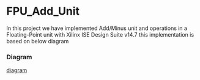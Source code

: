 # FPU_Add_Unit
In this project we have implemented Add/Minus unit and operations in a Floating-Point unit  with Xilinx ISE Design Suite v14.7
this implementation is based on below diagram 
### Diagram
[diagram](https://github.com/mohammadreza-babaeimosleh/FPU_Add_Unit/blob/main/shape1.PNG)
